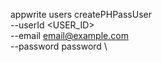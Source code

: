 appwrite users createPHPassUser \
        --userId <USER_ID> \
        --email email@example.com \
        --password password \

